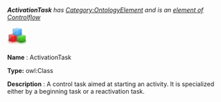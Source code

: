 ___ActivationTask__ 
 has
 [Category:OntologyElement](../../Category/OntologyElement "Category:OntologyElement") 
 and is an
 [element of](../../Property/ElementOf "Property:ElementOf") 
[Controlflow](../../Submissions/Controlflow "Submissions:Controlflow")_




  





[![Class](../public/images/thumb/2/27/Class.gif/45px-Class.gif)](../../Image/Class.gif "Class")


__Name__ 
 : ActivationTask
 



__Type:__ 
 owl:Class
 



__Description__ 
 : A control task aimed at starting an activity. It is specialized either by a beginning task or a reactivation task.